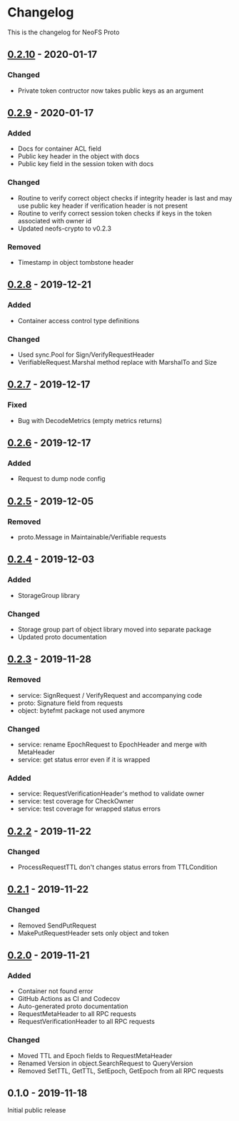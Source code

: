 # Changelog
This is the changelog for NeoFS Proto

## [0.2.10] - 2020-01-17

### Changed
- Private token contructor now takes public keys as an argument

## [0.2.9] - 2020-01-17

### Added
- Docs for container ACL field
- Public key header in the object with docs
- Public key field in the session token with docs

### Changed
- Routine to verify correct object checks if integrity header is last and
may use public key header if verification header is not present
- Routine to verify correct session token checks if keys in the token 
associated with owner id
- Updated neofs-crypto to v0.2.3

### Removed
- Timestamp in object tombstone header

## [0.2.8] - 2019-12-21

### Added
- Container access control type definitions

### Changed
- Used sync.Pool for Sign/VerifyRequestHeader
- VerifiableRequest.Marshal method replace with MarshalTo and Size

## [0.2.7] - 2019-12-17

### Fixed
- Bug with DecodeMetrics (empty metrics returns)

## [0.2.6] - 2019-12-17

### Added
- Request to dump node config

## [0.2.5] - 2019-12-05

### Removed
- proto.Message in Maintainable/Verifiable requests

## [0.2.4] - 2019-12-03

### Added
- StorageGroup library

### Changed
- Storage group part of object library moved into separate package
- Updated proto documentation

## [0.2.3] - 2019-11-28

### Removed
- service: SignRequest / VerifyRequest and accompanying code 
- proto: Signature field from requests
- object: bytefmt package not used anymore   

### Changed
- service: rename EpochRequest to EpochHeader and merge with MetaHeader
- service: get status error even if it is wrapped

### Added
- service: RequestVerificationHeader's method to validate owner
- service: test coverage for CheckOwner
- service: test coverage for wrapped status errors

## [0.2.2] - 2019-11-22

### Changed
- ProcessRequestTTL don't changes status errors from TTLCondition 

## [0.2.1] - 2019-11-22

### Changed
- Removed SendPutRequest
- MakePutRequestHeader sets only object and token 

## [0.2.0] - 2019-11-21

### Added
- Container not found error 
- GitHub Actions as CI and Codecov 
- Auto-generated proto documentation
- RequestMetaHeader to all RPC requests
- RequestVerificationHeader to all RPC requests

### Changed
- Moved TTL and Epoch fields to RequestMetaHeader
- Renamed Version in object.SearchRequest to QueryVersion
- Removed SetTTL, GetTTL, SetEpoch, GetEpoch from all RPC requests  

## 0.1.0 - 2019-11-18

Initial public release

[0.2.0]: https://github.com/nspcc-dev/neofs-proto/compare/v0.1.0...v0.2.0
[0.2.1]: https://github.com/nspcc-dev/neofs-proto/compare/v0.2.0...v0.2.1
[0.2.2]: https://github.com/nspcc-dev/neofs-proto/compare/v0.2.1...v0.2.2
[0.2.3]: https://github.com/nspcc-dev/neofs-proto/compare/v0.2.2...v0.2.3
[0.2.4]: https://github.com/nspcc-dev/neofs-proto/compare/v0.2.3...v0.2.4
[0.2.5]: https://github.com/nspcc-dev/neofs-proto/compare/v0.2.4...v0.2.5
[0.2.6]: https://github.com/nspcc-dev/neofs-proto/compare/v0.2.5...v0.2.6
[0.2.7]: https://github.com/nspcc-dev/neofs-proto/compare/v0.2.6...v0.2.7
[0.2.8]: https://github.com/nspcc-dev/neofs-proto/compare/v0.2.7...v0.2.8
[0.2.9]: https://github.com/nspcc-dev/neofs-proto/compare/v0.2.8...v0.2.9
[0.2.10]: https://github.com/nspcc-dev/neofs-proto/compare/v0.2.9...v0.2.10
